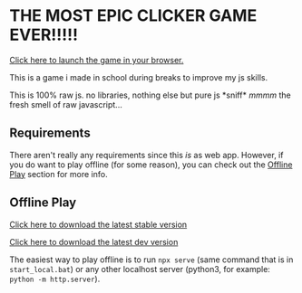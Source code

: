 # THE MOST EPIC CLICKER GAME EVER!!!!!

[Click here to launch the game in your browser.](https://realmcoded.github.io/the-most-epic-clicker-game-ever/)

This is a game i made in school during breaks to improve my js skills.

This is 100% raw js. no libraries, nothing else but pure js 
\*sniff* *mmmm* the fresh smell of raw javascript...

## Requirements

There aren't really any requirements since this *is* as web app. However, if you do want to play offline (for some reason), you can check out the [Offline Play](#offline-play) section for more info.

## Offline Play

[Click here to download the latest stable version](https://github.com/RealMCoded/the-most-epic-clicker-game-ever/archive/refs/heads/master.zip)

[Click here to download the latest dev version](https://github.com/RealMCoded/the-most-epic-clicker-game-ever/archive/refs/heads/dev.zip)

The easiest way to play offline is to run `npx serve` (same command that is in `start_local.bat`) or any other localhost server (python3, for example: `python -m http.server`).
